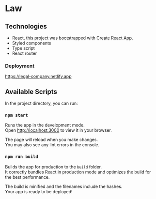 # Law


## Technologies
* React, this project was bootstrapped with [Create React App](https://github.com/facebook/create-react-app).
* Styled components
* Type script
* React router

### Deployment

https://legal-company.netlify.app

## Available Scripts

In the project directory, you can run:
### `npm start`

Runs the app in the development mode.\
Open [http://localhost:3000](http://localhost:3000) to view it in your browser.

The page will reload when you make changes.\
You may also see any lint errors in the console.

### `npm run build`

Builds the app for production to the `build` folder.\
It correctly bundles React in production mode and optimizes the build for the best performance.

The build is minified and the filenames include the hashes.\
Your app is ready to be deployed!
